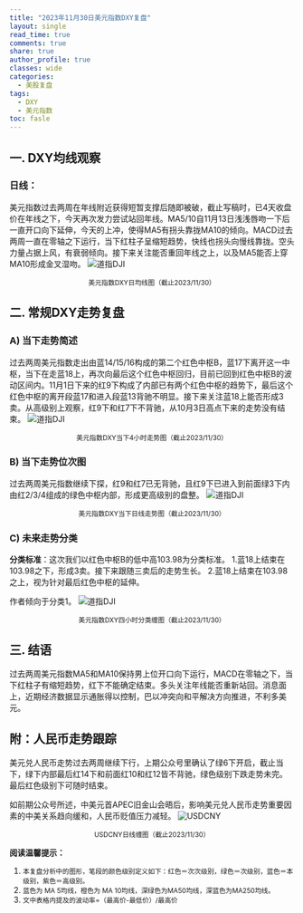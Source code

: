 ```yaml
---
title: "2023年11月30日美元指数DXY复盘"
layout: single
read_time: true
comments: true
share: true
author_profile: true
classes: wide
categories:
  - 美股复盘
tags:
  - DXY
  - 美元指数
toc: fasle
---
```

## 一. DXY均线观察
### 日线：
美元指数过去两周在年线附近获得短暂支撑后随即被破，截止写稿时，已4天收盘价在年线之下，今天再次发力尝试站回年线。MA5/10自11月13日浅浅唇吻一下后一直开口向下延伸，今天的上冲，使得MA5有拐头靠拢MA10的倾向。MACD过去两周一直在零轴之下运行，当下红柱子呈缩短趋势，快线也拐头向慢线靠拢。空头力量占据上风，有衰弱倾向。接下来关注能否重回年线之上，以及MA5能否上穿MA10形成金叉湿吻。
 ![道指DJI](https://image.olim.cc/2023-11-30-DXY-day.png)
<small><center>美元指数DXY日均线图（截止2023/11/30）</center></small>

## 二. 常规DXY走势复盘
### A) 当下走势简述
过去两周美元指数走出由蓝14/15/16构成的第二个红色中枢B，蓝17下离开这一中枢，当下在走蓝18上，再次向最后这个红色中枢回归，目前已回到红色中枢B的波动区间内。11月1日下来的红9下构成了内部已有两个红色中枢的趋势下，最后这个红色中枢的离开段蓝17和进入段蓝13背驰不明显。接下来关注蓝18上能否形成3卖。从高级别上观察，红9下和红7下不背驰，从10月3日高点下来的走势没有结束。
 ![道指DJI](https://image.olim.cc/2023-11-30-DXY-hour.png)
<small><center>美元指数DXY当下4小时走势图（截止2023/11/30）</center></small>
### B) 当下走势位次图
过去两周美元指数继续下探，红9和红7已无背驰，且红9下已进入到前面绿3下内由红2/3/4组成的绿色中枢内部，形成更高级别的盘整。
 ![道指DJI](https://image.olim.cc/2023-11-30-DXY-day-1.png)
<small><center>美元指数DXY当下日线走势图（截止2023/11/30）</center></small>
### C) 未来走势分类
**分类标准**：这次我们以红色中枢B的低中高103.98为分类标准。
1.蓝18上结束在103.98之下，形成3卖。接下来跟随三卖后的走势生长。
2.蓝18上结束在103.98之上，视为针对最后红色中枢的延伸。

作者倾向于分类1。
 ![道指DJI](https://image.olim.cc/2023-11-30-DXY-hour-fl.png)
<small><center>美元指数DXY四小时分类缠图（截止2023/11/30）</center></small>

## 三. 结语
过去两周美元指数MA5和MA10保持男上位开口向下运行，MACD在零轴之下，当下红柱子有缩短趋势，红下不能确定结束。多头关注年线能否重新站回。消息面上，近期经济数据显示通胀得以控制，巴以冲突向和平解决方向推进，不利多美元。

## 附：人民币走势跟踪
美元兑人民币走势过去两周继续下行，上期公众号里确认了绿6下开启，截止当下，绿下内部最后红14下和前面红10和红12皆不背驰，绿色级别下跌走势未完。最后红色级别下可随时结束。

如前期公众号所述，中美元首APEC旧金山会晤后，影响美元兑人民币走势重要因素的中美关系趋向缓和，人民币贬值压力减轻。
 ![USDCNY](https://image.olim.cc/2023-11-30-USDCNY-day.png)
<small><center>USDCNY日线缠图（截止2023/11/30）</center></small>


**阅读温馨提示：** 
1. <small>本复盘分析中的图形，笔段的颜色级别定义如下：红色＝次次级别，绿色＝次级别，蓝色＝本级别，紫色＝高级别。</small> 
2. <small>蓝色为 MA 5均线，橙色为 MA 10均线，深绿色为MA50均线，深蓝色为MA250均线。</small> 
3. <small>文中表格内提及的波动率=（最高价-最低价）/最高价 </small>
